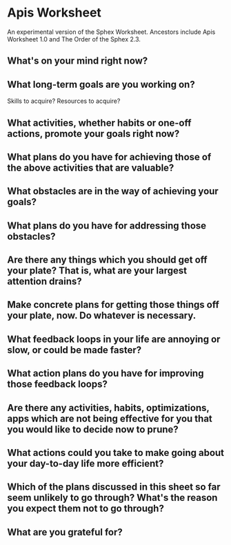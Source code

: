 Apis Worksheet
===
An experimental version of the Sphex Worksheet. Ancestors include Apis Worksheet 1.0 and The Order of the Sphex 2.3.

What's on your mind right now?
---

What long-term goals are you working on?
---

Skills to acquire? Resources to acquire?

What activities, whether habits or one-off actions, promote your goals right now?
---

What plans do you have for achieving those of the above activities that are valuable?
---

What obstacles are in the way of achieving your goals?
---

What plans do you have for addressing those obstacles?
---

Are there any things which you should get off your plate? That is, what are your largest attention drains?
---

Make concrete plans for getting those things off your plate, now. Do whatever is necessary.
---

What feedback loops in your life are annoying or slow, or could be made faster?
---

What action plans do you have for improving those feedback loops?
---

Are there any activities, habits, optimizations, apps which are not being effective for you that you would like to decide now to prune?
---

What actions could you take to make going about your day-to-day life more efficient?
---

Which of the plans discussed in this sheet so far seem unlikely to go through? What's the reason you expect them not to go through?
---

What are you grateful for?
---
